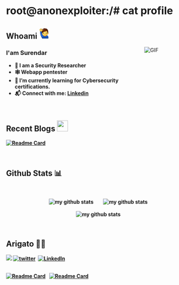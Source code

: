
 <div>
<h1> root@anonexploiter:/# cat profile</h1>
 </div>
 <!--<p align="center"> <a href="https://github.com/An0N-3XpL0iT3R"><img src="https://github-profile-trophy.vercel.app/?username=anonexploiter&theme=onedark&row=1&margin-w=2&margin-h=2"></a></p><div size='100px'> 
 </div><br> -->
<div>
<h2> Whoami <img src ="./img/me.png/" width = "30" /> </h2>
<img width="25%" align="right" height= "175"  alt="GIF" src="https://i.pinimg.com/originals/e4/26/70/e426702edf874b181aced1e2fa5c6cde.gif"/>


<b><h3>I'am Surendar</h3>
- 🐞 I am a Security Researcher
- 🕸️ Webapp pentester
- 🔭 I’m currently learning for Cybersecurity certifications.
- 📬 Connect with me: [Linkedin](https://www.linkedin.com/in/surendar-v-7f/)

</div><br>

<div>
 <h2>Recent Blogs <img src = "https://media2.giphy.com/media/QssGEmpkyEOhBCb7e1/giphy.gif?cid=ecf05e47a0n3gi1bfqntqmob8g9aid1oyj2wr3ds3mg700bl&rid=giphy.gif"  width = "30" height = "30"> </h2>
 
[![Readme Card](https://github-readme-stats.vercel.app/api/pin/?username=anonexploiter&repo=lumberjack-writeup&bg_color=0d1116&title_color=ce09ec&text_color=a4aacb&icon_color=007ec6)](https://medium.com/@0xan0n/lumberjack-turtle-41260fb63725) &nbsp; 
</div>


</h1>
<br>
<h2> Github Stats 📊</h2>
<p>
<!-- <img alt="GitHub" src="https://img.shields.io/badge/dynamic/json?logo=github&label=Github%20followers&query=%24.data.totalSubs&url=https%3A%2F%2Fapi.spencerwoo.com%2Fsubstats%2F%3Fsource%3Dgithub%26queryKey%3Danonexploiter">
</a> -->
<!--  <img src="https://komarev.com/ghpvc/?username=surea007&label=Profile%20views&color=0e75b6&style=flat" alt="surea007" /> -->
&nbsp; &nbsp;

</p>
<a>
    <p align = center>
     <img src="https://github-readme-stats.vercel.app/api?username=anonexploiter&show_icons=true&theme=tokyonight" alt="my github stats" width="320"/>     &nbsp;&nbsp;&nbsp;&nbsp;&nbsp;&nbsp;
     <img src="https://github-readme-streak-stats.herokuapp.com?user=anonexploiter&theme=tokyonight&date_format=M%20j%5B%2C%20Y%5D" alt="my github stats" width="340"/>
 <br><br>
 <img src="https://github-readme-stats.vercel.app/api/top-langs/?username=anonexploiter&layout=compact&theme=tokyonight"  alt="my github stats" width="320"/>
    </p>
</a>


<br>


<div>
 <h2>Arigato 🧑‍🏫 </h2>

<p>
<img src="https://profile-counter.glitch.me/anonexploiter/count.svg"/>
<a href="https://www.twitter.com/anonexploiter"><img src="https://img.shields.io/badge/twitter-%231877F2.svg?&style=for-the-badge&logo=twitter&logoColor=white" alt="twitter" /></a>&nbsp;
<a href="https://www.linkedin.com/in/surendar-v-7f/"><img src="https://img.shields.io/badge/linkedin-%230077B5.svg?&style=for-the-badge&logo=linkedin&logoColor=white" alt="LinkedIn" /></a>&nbsp;<br><br>

[![Readme Card](https://github-readme-stats.vercel.app/api/pin/?username=anonexploiter&repo=CerebraScan&bg_color=0d1116&title_color=ce09ec&text_color=a4aacb&icon_color=007ec6)](https://github.com/anonexploiter/CerebraScan) &nbsp; 
[![Readme Card](https://github-readme-stats.vercel.app/api/pin/?username=anonexploiter&repo=Anpr&bg_color=0d1116&title_color=ce09ec&text_color=a4aacb&icon_color=007ec6)](https://github.com/anonexploiter/Anpr) &nbsp; 
</p>
</div>

<br>

  
